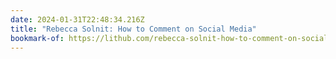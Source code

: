 ```yaml
---
date: 2024-01-31T22:48:34.216Z
title: "Rebecca Solnit: How to Comment on Social Media"
bookmark-of: https://lithub.com/rebecca-solnit-how-to-comment-on-social-media/
---
```

